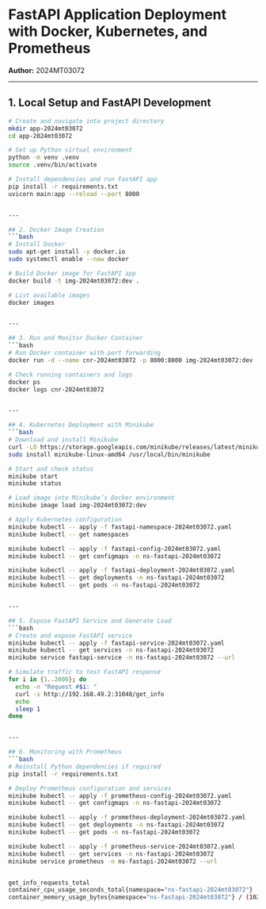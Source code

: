 # FastAPI Application Deployment with Docker, Kubernetes, and Prometheus  
**Author:** 2024MT03072

---

## 1. Local Setup and FastAPI Development
```bash
# Create and navigate into project directory
mkdir app-2024mt03072
cd app-2024mt03072

# Set up Python virtual environment
python -m venv .venv
source .venv/bin/activate

# Install dependencies and run FastAPI app
pip install -r requirements.txt
uvicorn main:app --reload --port 8000


---

## 2. Docker Image Creation
```bash
# Install Docker
sudo apt-get install -y docker.io
sudo systemctl enable --now docker

# Build Docker image for FastAPI app
docker build -t img-2024mt03072:dev .

# List available images
docker images


---

## 3. Run and Monitor Docker Container
```bash
# Run Docker container with port forwarding
docker run -d --name cnr-2024mt03072 -p 8000:8000 img-2024mt03072:dev

# Check running containers and logs
docker ps
docker logs cnr-2024mt03072


---

## 4. Kubernetes Deployment with Minikube
```bash
# Download and install Minikube
curl -LO https://storage.googleapis.com/minikube/releases/latest/minikubelinux-amd64
sudo install minikube-linux-amd64 /usr/local/bin/minikube

# Start and check status
minikube start
minikube status

# Load image into Minikube’s Docker environment
minikube image load img-2024mt03072:dev

# Apply Kubernetes configuration
minikube kubectl -- apply -f fastapi-namespace-2024mt03072.yaml
minikube kubectl -- get namespaces

minikube kubectl -- apply -f fastapi-config-2024mt03072.yaml
minikube kubectl -- get configmaps -n ns-fastapi-2024mt03072

minikube kubectl -- apply -f fastapi-deployment-2024mt03072.yaml
minikube kubectl -- get deployments -n ns-fastapi-2024mt03072
minikube kubectl -- get pods -n ns-fastapi-2024mt03072


---

## 5. Expose FastAPI Service and Generate Load
```bash
# Create and expose FastAPI service
minikube kubectl -- apply -f fastapi-service-2024mt03072.yaml
minikube kubectl -- get services -n ns-fastapi-2024mt03072
minikube service fastapi-service -n ns-fastapi-2024mt03072 --url

# Simulate traffic to test FastAPI response
for i in {1..2000}; do
  echo -n "Request #$i: "
  curl -s http://192.168.49.2:31048/get_info
  echo
  sleep 1
done


---

## 6. Monitoring with Prometheus
```bash
# Reinstall Python dependencies if required
pip install -r requirements.txt

# Deploy Prometheus configuration and services
minikube kubectl -- apply -f prometheus-config-2024mt03072.yaml
minikube kubectl -- get configmaps -n ns-fastapi-2024mt03072

minikube kubectl -- apply -f prometheus-deployment-2024mt03072.yaml
minikube kubectl -- get deployments -n ns-fastapi-2024mt03072
minikube kubectl -- get pods -n ns-fastapi-2024mt03072

minikube kubectl -- apply -f prometheus-service-2024mt03072.yaml
minikube kubectl -- get services -n ns-fastapi-2024mt03072
minikube service prometheus -n ns-fastapi-2024mt03072 --url


get_info_requests_total
container_cpu_usage_seconds_total{namespace="ns-fastapi-2024mt03072"}
container_memory_usage_bytes{namespace="ns-fastapi-2024mt03072"} / (1024 * 1024)
